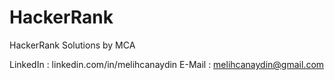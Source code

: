 # HackerRank
HackerRank Solutions by MCA

LinkedIn : linkedin.com/in/melihcanaydin
E-Mail : melihcanaydin@gmail.com

